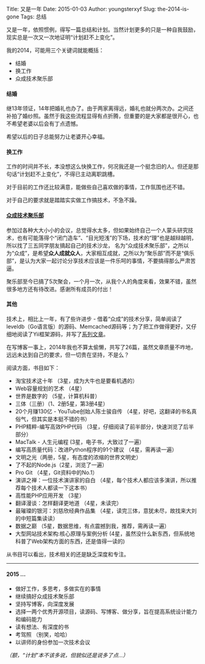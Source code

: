 Title: 又是一年
Date: 2015-01-03
Author: youngsterxyf
Slug: the-2014-is-gone
Tags: 总结


又是一年，依照惯例，得写一篇总结和计划。当然计划更多的只是一种自我鼓励，现实总是一次又一次地证明“计划赶不上变化”。

我的2014，可能用三个关键词就能概括：

- 结婚
- 换工作
- 众成技术聚乐部


#### 结婚

继13年领证，14年把婚礼也办了。由于两家离得远，婚礼也就分两次办。之间还补拍了婚纱照。虽然于我这些流程显得有点折腾，但重要的是大家都是很开心，也不希望老婆以后会有丁点遗憾。

希望以后的日子总能努力让老婆开心幸福。

#### 换工作

工作的时间并不长，本没想这么快换工作，何况我还是一个挺念旧的人。但还是那句话“计划赶不上变化”，不得已主动离职跳槽。

对于目前的工作还比较满意，能做些自己喜欢做的事情，工作氛围也还不错。

对于自己的要求就是踏踏实实做工作搞技术，不急不躁。

#### [众成技术聚乐部](http://happytechgroup.github.io/)

参加过各种大大小小的会议，总觉得水太多，但如果始终自己一个人蒙头研究技术，也有可能落得个“闭门造车”、“目光短浅”的下场，技术的“理”也是越辩越明，所以找了三五同学朋友搞起自己的技术沙龙，
名为“众成技术聚乐部”，之所以为“众成”，是希望**众人成就众人**，大家相互成就，之所以为“聚乐部”而不是“俱乐部”，是认为大家一起讨论分享技术应该是一件乐呵的事情，不要搞得那么严肃苦逼。

聚乐部至今已搞了5次聚会，一个月一次，从我个人的角度来看，效果不错，虽然很多地方还有待改进。感谢所有成员的付出！

#### 其他

技术上，相比上一年，有了些许进步 - 借着“众成”的技术分享，简单阅读了leveldb（Go语言版）的源码、Memcached源码等；为了把工作做得更好，又仔细地阅读了Yii框架源码，并写了[系列文章](http://youngsterxyf.github.io/tag/yii.html)。

在写博客一事上，2014年我也不算太偷懒，共写了26篇，虽然文章质量不咋地，远远未达到自己的要求，但一切贵在坚持，不是么？

阅读方面，书目如下：

- 淘宝技术这十年 （3星，成为大牛也是要看机遇的）
- Web容量规划的艺术 （4星）
- 世界是数字的 （5星，计算机科普）
- 三体（三册）（1、2册5星，第3册4星）
- 20个月赚130亿 - YouTube创始人陈士骏自传 （4星，好吧，这翻译的书名真俗气，但其实是本挺不错的书）
- PHP精粹-编写高效PHP代码 （3星，仔细阅读了前半部分，快速浏览了后半部分）
- MacTalk - 人生元编程 (3星，电子书，大致过了一遍）
- 编写高质量代码：改进Python程序的91个建议 （4星，需再读一遍）
- 文明之光（两册，5星，有态度的浓缩的世界文明史）
- 了不起的Node.js（2星，浏览了一遍）
- Pro Git （4星，Git资料中的No.1）
- 演讲之禅：一位技术演讲家的自白 （4星，每个技术人都应该多演讲，所以推荐每个技术人都读一下这本书）
- 高性能PHP应用开发 （3星）
- 翻译漫谈：怎样翻译更地道 （4星，未读完）
- 最璀璨的银河：刘慈欣经典作品集 （4星，读完三体，意犹未尽，故找来大刘的中短篇集读读）
- 数据之巅 （5星，数据思维，有点震撼到我，推荐，需再读一遍）
- 大型网站技术架构:核心原理与案例分析 (4星，虽然没什么新东西，但系统地科普了Web架构方面的东西，还是值得一读的)

从书目可以看出，技术相关的还是缺乏深度和专注。

------

#### 2015 ...

- 做好工作，多思考，多做实在的事情
- 继续搞好众成技术聚乐部
- 坚持写博客，向深度发展
- 选择一两个优秀开源项目，读源码、写博客、做分享，旨在提高系统设计能力和编码能力
- 读有想法、有深度的书
- 考驾照 （别笑，哈哈）
- 以讲师的身份参加一次技术会议

*（额，“计划”本不该多说，但貌似还是说多了点...）*